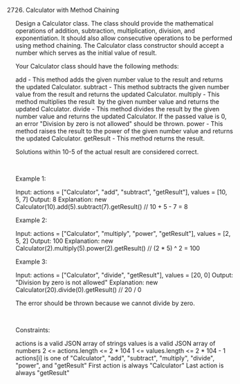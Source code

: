 2726. Calculator with Method Chaining

Design a Calculator class. The class should provide the mathematical operations of addition, subtraction, multiplication, division, and exponentiation. It should also allow consecutive operations to be performed using method chaining. The Calculator class constructor should accept a number which serves as the initial value of result.

Your Calculator class should have the following methods:

add - This method adds the given number value to the result and returns the updated Calculator.
subtract - This method subtracts the given number value from the result and returns the updated Calculator.
multiply - This method multiplies the result  by the given number value and returns the updated Calculator.
divide - This method divides the result by the given number value and returns the updated Calculator. If the passed value is 0, an error "Division by zero is not allowed" should be thrown.
power - This method raises the result to the power of the given number value and returns the updated Calculator.
getResult - This method returns the result.

Solutions within 10-5 of the actual result are considered correct.

 

Example 1:

Input: 
actions = ["Calculator", "add", "subtract", "getResult"], 
values = [10, 5, 7]
Output: 8
Explanation: 
new Calculator(10).add(5).subtract(7).getResult() // 10 + 5 - 7 = 8


Example 2:

Input: 
actions = ["Calculator", "multiply", "power", "getResult"], 
values = [2, 5, 2]
Output: 100
Explanation: 
new Calculator(2).multiply(5).power(2).getResult() // (2 * 5) ^ 2 = 100


Example 3:

Input: 
actions = ["Calculator", "divide", "getResult"], 
values = [20, 0]
Output: "Division by zero is not allowed"
Explanation: 
new Calculator(20).divide(0).getResult() // 20 / 0 

The error should be thrown because we cannot divide by zero.


 

Constraints:

actions is a valid JSON array of strings
values is a valid JSON array of numbers
2 <= actions.length <= 2 * 104
1 <= values.length <= 2 * 104 - 1
actions[i] is one of "Calculator", "add", "subtract", "multiply", "divide", "power", and "getResult"
First action is always "Calculator"
Last action is always "getResult"